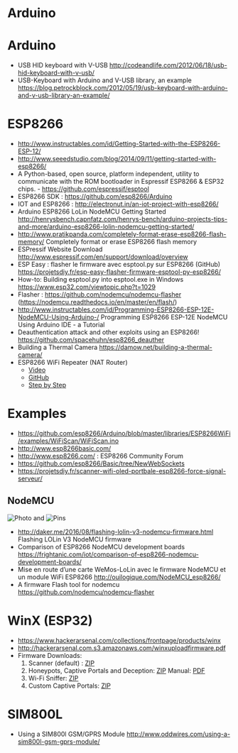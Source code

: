 Arduino
======

# Arduino
* USB HID keyboard with V-USB http://codeandlife.com/2012/06/18/usb-hid-keyboard-with-v-usb/
* USB-Keyboard with Arduino and V-USB library, an example https://blog.petrockblock.com/2012/05/19/usb-keyboard-with-arduino-and-v-usb-library-an-example/

# ESP8266
* http://www.instructables.com/id/Getting-Started-with-the-ESP8266-ESP-12/
* http://www.seeedstudio.com/blog/2014/09/11/getting-started-with-esp8266/
* A Python-based, open source, platform independent, utility to communicate with the ROM bootloader in Espressif ESP8266 & ESP32 chips. - https://github.com/espressif/esptool
* ESP8266 SDK : https://github.com/esp8266/Arduino
* IOT and ESP8266 : http://electronut.in/an-iot-project-with-esp8266/
* Arduino ESP8266 LoLin NodeMCU Getting Started http://henrysbench.capnfatz.com/henrys-bench/arduino-projects-tips-and-more/arduino-esp8266-lolin-nodemcu-getting-started/ 
* http://www.pratikpanda.com/completely-format-erase-esp8266-flash-memory/ Completely format or erase ESP8266 flash memory
* ESPressif Website Download http://www.espressif.com/en/support/download/overview
* ESP Easy : flasher le firmware avec esptool.py sur ESP8266 (GitHub) https://projetsdiy.fr/esp-easy-flasher-firmware-esptool-py-esp8266/
* How-to: Building esptool.py into esptool.exe in Windows https://www.esp32.com/viewtopic.php?t=1029
* Flasher : https://github.com/nodemcu/nodemcu-flasher (https://nodemcu.readthedocs.io/en/master/en/flash/)
* http://www.instructables.com/id/Programming-ESP8266-ESP-12E-NodeMCU-Using-Arduino-/ Programming ESP8266 ESP-12E NodeMCU Using Arduino IDE - a Tutorial
* Deauthentication attack and other exploits using an ESP8266! https://github.com/spacehuhn/esp8266_deauther
* Building a Thermal Camera https://damow.net/building-a-thermal-camera/
* ESP8266 WiFi Repeater (NAT Router) 
	* [Video](https://www.youtube.com/watch?v=OM2FqnMFCLw)
	* [GitHub](https://github.com/martin-ger/esp_wifi_repeater)
	* [Step by Step](http://runtimeprojects.com/2017/03/extend-wifi-with-an-esp8266/)

# Examples
* https://github.com/esp8266/Arduino/blob/master/libraries/ESP8266WiFi/examples/WiFiScan/WiFiScan.ino
* http://www.esp8266basic.com/
* http://www.esp8266.com/ : ESP8266 Community Forum
* https://github.com/esp8266/Basic/tree/NewWebSockets
* https://projetsdiy.fr/scanner-wifi-oled-portbale-esp8266-force-signal-serveur/

## NodeMCU
![Photo](https://cdn.instructables.com/F7K/RNQQ/IVO7WQ8V/F7KRNQQIVO7WQ8V.LARGE.jpg) and ![Pins](https://dziadalnfpolx.cloudfront.net/blog/wp-content/uploads/2015/09/esp8266-nodemcu-dev-kit-v3-pins.jpg)
* http://daker.me/2016/08/flashing-lolin-v3-nodemcu-firmware.html Flashing LOLin V3 NodeMCU firmware
* Comparison of ESP8266 NodeMCU development boards https://frightanic.com/iot/comparison-of-esp8266-nodemcu-development-boards/
* Mise en route d’une carte WeMos-LoLin avec le firmware NodeMCU et un module WiFi ESP8266 http://ouilogique.com/NodeMCU_esp8266/
* A firmware Flash tool for nodemcu https://github.com/nodemcu/nodemcu-flasher

# WinX (ESP32)
* https://www.hackerarsenal.com/collections/frontpage/products/winx
* http://hackerarsenal.com.s3.amazonaws.com/winxuploadfirmware.pdf
* Firmware Downloads:
  1. Scanner (default) :  [ZIP](http://hackerarsenal.com.s3.amazonaws.com/winx-scanner-firmware.zip)
  2. Honeypots, Captive Portals and Deception:  [ZIP](http://hackerarsenal.com.s3.amazonaws.com/WiNX-Deception_firmware.zip)   Manual:  [PDF](http://hackerarsenal.com.s3.amazonaws.com/deception-manual.pdf)
  3. Wi-Fi Sniffer:  [ZIP](http://hackerarsenal.com.s3.amazonaws.com/WiNX-Sniffer.zip)
  4. Custom Captive Portals:  [ZIP](http://hackerarsenal.com.s3.amazonaws.com/WiNX-Custom-Portals.zip)

# SIM800L
* Using a SIM800l GSM/GPRS Module http://www.oddwires.com/using-a-sim800l-gsm-gprs-module/

